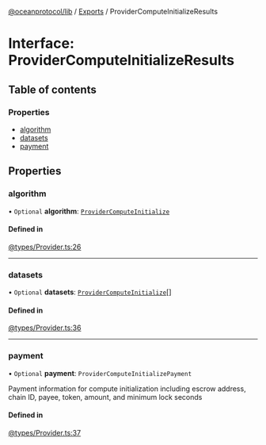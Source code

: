 [@oceanprotocol/lib](../README.md) / [Exports](../modules.md) / ProviderComputeInitializeResults

# Interface: ProviderComputeInitializeResults

## Table of contents

### Properties

- [algorithm](ProviderComputeInitializeResults.md#algorithm)
- [datasets](ProviderComputeInitializeResults.md#datasets)
- [payment](ProviderComputeInitializeResults.md#payment)

## Properties

### algorithm

• `Optional` **algorithm**: [`ProviderComputeInitialize`](ProviderComputeInitialize.md)

#### Defined in

[@types/Provider.ts:26](https://github.com/oceanprotocol/ocean.js/blob/c99bc5c6/src/@types/Provider.ts#L26)

___

### datasets

• `Optional` **datasets**: [`ProviderComputeInitialize`](ProviderComputeInitialize.md)[]

#### Defined in

[@types/Provider.ts:36](https://github.com/oceanprotocol/ocean.js/blob/main/src/@types/Provider.ts#L36)

___

### payment

• `Optional` **payment**: `ProviderComputeInitializePayment`

Payment information for compute initialization including escrow address, chain ID, payee, token, amount, and minimum lock seconds

#### Defined in

[@types/Provider.ts:37](https://github.com/oceanprotocol/ocean.js/blob/main/src/@types/Provider.ts#L37)

